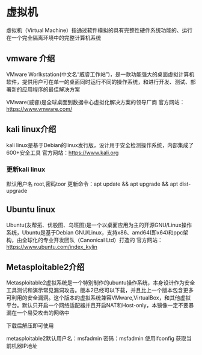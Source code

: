 # 虚拟机

虚拟机（Virtual Machine）指通过软件模拟的具有完整性硬件系统功能的、运行在一个完全隔离环境中的完整计算机系统

## vmware 介绍

VMware Worlkstation(中文名“威睿工作站”)，是一款功能强大的桌面虚拟计算机软件，提供用户可在单一的桌面同时运行不同的操作系统，和进行开发、测试、部署新的应用程序的最佳解决方案

VMware(威睿)是全球桌面到数据中心虚拟化解决方案的领导厂商
官方网站：https://www.vmware.com/

## kali linux介绍

kali linux是基于Debian的linux发行版，设计用于安全检测操作系统，内部集成了600+安全工具
官方网站：https://www.kali.org

### 更新kali linux

默认用户名 root,密码toor
更新命令：apt update && apt upgrade && apt dist-upgrade

## Ubuntu linux

Ubuntu(友帮拓、优般图、乌班图)是一个以桌面应用为主的开源GNU/Linux操作系统，Ubuntu是基于Debian GNU/Linux，支持x86、amd64(即x64)和ppc架构，由全球化的专业开发团队（Canonical Ltd）打造的
官方网站：https://www.ubuntu.com/index_kylin

## Metasploitable2介绍

Metasploitable2虚拟系统是一个特别制作的ubuntu操作系统，本身设计作为安全工具测试和演示常见漏洞攻击。版本2已经可以下载，并且比上一个版本包含更多可利用的安全漏洞。这个版本的虚拟系统兼容VMware,VirtualBox，和其他虚拟平台。默认只开启一个网络适配器并且开启NAT和Host-only，本镜像一定不要暴漏在一个易受攻击的网络中

下载后解压即可使用

metasploitable2默认用户名：msfadmin 密码：msfadmin
使用ifconfig 获取当前机器IP地址

